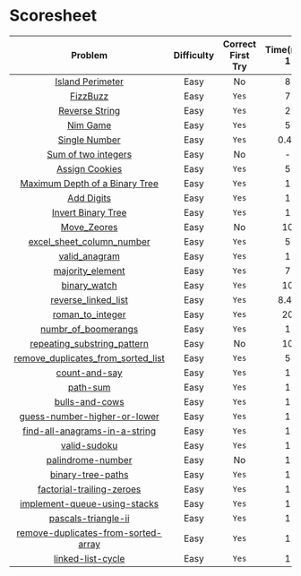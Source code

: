 # Scoresheet

Problem     | Difficulty | Correct First Try | Time(min) 1  | Time(min) 2 | Time(min) 3
:----------:|:----------:|:-----------------:|:------------:|:-----------:|:-----------
[Island Perimeter](https://leetcode.com/problems/island-perimeter/) | Easy | No | 8 | |
[FizzBuzz](https://leetcode.com/problems/fizz-buzz/) | Easy | `Yes` | 7 | |
[Reverse String](https://leetcode.com/problems/reverse-string/) | Easy | `Yes` | 2 | |
[Nim Game](https://leetcode.com/problems/nim-game/) | Easy | `Yes` | 5 | |
[Single Number](https://leetcode.com/problems/single-number/) | Easy | `Yes` | 0.43 | |
[Sum of two integers](https://leetcode.com/problems/sum-of-two-integers/) | Easy | No | - | 15 |
[Assign Cookies](https://leetcode.com/problems/assign-cookies/) | Easy | `Yes` | 5 |  |
[Maximum Depth of a Binary Tree](https://leetcode.com/problems/maximum-depth-of-binary-tree/) | Easy | `Yes` | 1 | |
[Add Digits](https://leetcode.com/problems/add-digits/Easy) | Easy | `Yes` | 1 | |
[Invert Binary Tree](https://leetcode.com/problems/invert-binary-tree/) | Easy | `Yes` | 1 | |
[Move_Zeores](https://leetcode.com/problems/move-zeroes/) | Easy | No | 10 | |
[excel_sheet_column_number](https://leetcode.com/problems/excel-sheet-column-number/) | Easy | `Yes` | 5 | |
[valid_anagram](https://leetcode.com/problems/valid-anagram/) | Easy | `Yes` | 1 | |
[majority_element](https://leetcode.com/problems/majority-element/) | Easy | `Yes` | 7 | |
[binary_watch](https://leetcode.com/problems/binary-watch/) | Easy | `Yes` | 10 | |
[reverse_linked_list](https://leetcode.com/problems/reverse-linked-list/) | Easy | `Yes` | 8.42 | |
[roman_to_integer](https://leetcode.com/problems/roman-to-integer/) | Easy | `Yes` | 20 | |
[numbr_of_boomerangs]() | Easy | `Yes` | 1 | |
[repeating_substring_pattern](https://leetcode.com/problems/repeated-substring-pattern/) | Easy | No | 10 | |
[remove_duplicates_from_sorted_list](https://leetcode.com/problems/remove-duplicates-from-sorted-list/) | Easy | `Yes` | 5 | |
[count-and-say](https://leetcode.com/problems/count-and-say/) | Easy | `Yes` | 1 | 10 |
[path-sum](https://leetcode.com/problems/path-sum/) | Easy | `Yes` | 1 | 10 |
[bulls-and-cows](https://leetcode.com/problems/bulls-and-cows/) | Easy | `Yes` | 1 | 15 |
[guess-number-higher-or-lower](https://leetcode.com/problems/guess-number-higher-or-lower/) | Easy | `Yes` | 1 | 3 |
[find-all-anagrams-in-a-string](https://leetcode.com/problems/find-all-anagrams-in-a-string/) | Easy | `Yes` | 1 | 20 |
[valid-sudoku](https://leetcode.com/problems/valid-sudoku/) | Easy | `Yes` | 1 | 15 |
[palindrome-number](https://leetcode.com/problems/palindrome-number/) | Easy | No | 1 | 10 |
[binary-tree-paths](https://leetcode.com/problems/binary-tree-paths/) | Easy | `Yes` | 1 | 6 |
[factorial-trailing-zeroes](https://leetcode.com/problems/factorial-trailing-zeroes/) | Easy | `Yes` | 1 | 5 |
[implement-queue-using-stacks](https://leetcode.com/problems/implement-queue-using-stacks/) | Easy | `Yes` | 1 | 6 |
[pascals-triangle-ii](https://leetcode.com/problems/pascals-triangle-ii/) | Easy | `Yes` | 1 | 7|
[remove-duplicates-from-sorted-array](https://leetcode.com/problems/remove-duplicates-from-sorted-array/) | Easy | `Yes` | 1 | 10 |
[linked-list-cycle](https://leetcode.com/problems/linked-list-cycle/) | Easy | `Yes` | 1 | 4 |

